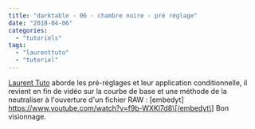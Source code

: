 ```yaml
---
title: "darktable - 06 - chambre noire - pré réglage"
date: "2018-04-06"
categories: 
  - "tutoriels"
tags: 
  - "laurenttuto"
  - "tutoriel"
---
```


[Laurent Tuto](http://darktable.fr/2018/04/darktable-copie-locale-et-synchronisation-linux-mac-et-windows/) aborde les pré-réglages et leur application conditionnelle, il revient en fin de vidéo sur la courbe de base et une méthode de la neutraliser à l'ouverture d'un fichier RAW : \[embedyt\] https://www.youtube.com/watch?v=f9b-WXKl7d8\[/embedyt\] Bon visionnage.
